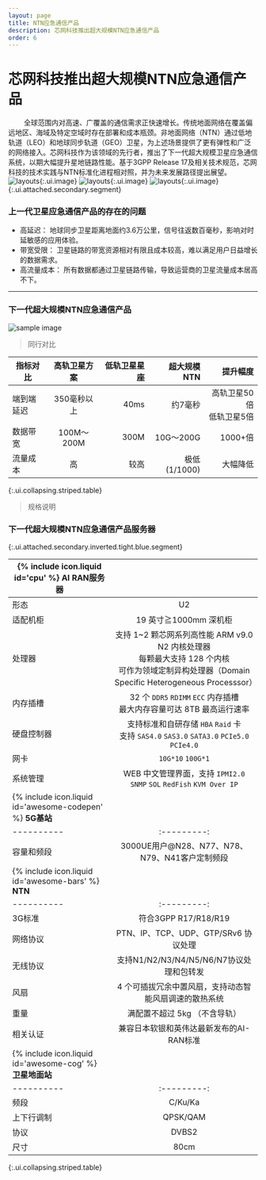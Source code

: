```yaml
---
layout: page
title: NTN应急通信产品
description: 芯网科技推出超大规模NTN应急通信产品
order: 6
---
```


# 芯网科技推出超大规模NTN应急通信产品

&nbsp;&nbsp;&nbsp;&nbsp;&nbsp;&nbsp;&nbsp;&nbsp;全球范围内对高速、广覆盖的通信需求正快速增长。传统地面网络在覆盖偏远地区、海域及特定空域时存在部署和成本瓶颈。非地面网络（NTN）通过低地轨道（LEO）和地球同步轨道（GEO）卫星，为上述场景提供了更有弹性和广泛的网络接入。芯网科技作为该领域的先行者，推出了下一代超大规模卫星应急通信系统，以期大幅提升星地链路性能。基于3GPP Release 17及相关技术规范，芯网科技的技术实践与NTN标准化进程相对照，并为未来发展路径提出展望。
![layouts](2.png "展示"){:.ui.image}
![layouts](640.png "展示"){:.ui.image}
![layouts](4900.png "展示"){:.ui.image}
{:.ui.attached.secondary.segment}

### 上一代卫星应急通信产品的存在的问题
* 高延迟： 地球同步卫星距离地面约3.6万公里，信号往返数百毫秒，影响对时延敏感的应用体验。
* 带宽受限： 卫星链路的带宽资源相对有限且成本较高，难以满足用户日益增长的数据需求。
* 高流量成本： 所有数据都通过卫星链路传输，导致运营商的卫星流量成本居高不下。

***

### 下一代超大规模NTN应急通信产品

![sample image](Picture.png "结构图")

> 同行对比

| 指标对比 | 高轨卫星方案  | 低轨卫星星座 | 超大规模NTN | 提升幅度 |
|----------|:---------:|---------:|---------:|---------:|
| 端到端延迟     | 350毫秒以上    | 40ms    | 	约7毫秒 | 高轨卫星50倍<br>低轨卫星5倍 |
| 数据带宽     | 100M～200M    | 300M    | 10G～200G | 1000+倍 |
| 流量成本     | 高    | 较高    | 极低 (1/1000) | 大幅降低 |
{:.ui.collapsing.striped.table}

> 规格说明

### 下一代超大规模NTN应急通信产品服务器
{:.ui.attached.secondary.inverted.tight.blue.segment}

| <span>{% include icon.liquid id='cpu' %} <b>AI RAN服务器</b></span> |   |
|----------|:---------:|
| 形态     | U2    |
| 适配机柜     | 19 英寸≧1000mm 深机柜    |
| 处理器     | 支持 1~2 颗芯网系列高性能 ARM v9.0 N2 内核处理器<br>每颗最大支持 128 个内核<br>可作为领域定制异构处理器（Domain Specific Heterogeneous Processsor）    |
| 内存插槽     | 32 个 `DDR5` `RDIMM` `ECC` 内存插槽<br>最大内存容量可达 8TB 最高运行速率    |
| 硬盘控制器     | 支持标准和自研存储 `HBA` `Raid` 卡<br>支持 `SAS4.0` `SAS3.0` `SATA3.0` `PCIe5.0` `PCIe4.0`    |
| 网卡     | `10G*10` `100G*1`    |
| 系统管理     | WEB 中文管理界面，支持 `IPMI2.0` `SNMP` `SOL` `RedFish` `KVM Over IP`    |
| <span>{% include icon.liquid id='awesome-codepen' %} <b>5G基站</b></span> |   |
|----------|:---------:|
| 容量和频段      | 3000UE用户@N28、N77、N78、N79、N41客户定制频段     |
| <span>{% include icon.liquid id='awesome-bars' %} <b>NTN</b></span> |   |
|----------|:---------:|
| 3G标准      | 符合3GPP R17/R18/R19     |
| 网络协议     | PTN、IP、TCP、UDP、GTP/SRv6 协议处理    |
| 无线协议     | 支持N1/N2/N3/N4/N5/N6/N7协议处理和包转发    |
| 风扇      | 4 个可插拔冗余中置风扇，支持动态智能风扇调速的散热系统     |
| 重量     | 满配置不超过 5kg （不含导轨）    |
| 相关认证     | 兼容日本软银和英伟达最新发布的AI-RAN标准    |
| <span>{% include icon.liquid id='awesome-cog' %} <b>卫星地面站</b></span> |   |
|----------|:---------:|
| 频段      | C/Ku/Ka     |
| 上下行调制     | QPSK/QAM    |
| 协议     | DVBS2   |
| 尺寸     | 80cm    |
{:.ui.collapsing.striped.table}
